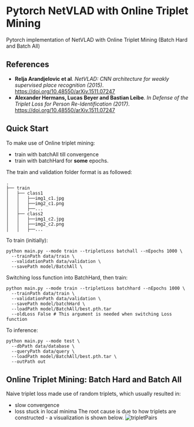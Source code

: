 # Pytorch NetVLAD with Online Triplet Mining
Pytorch implementation of NetVLAD with Online Triplet Mining (Batch Hard and Batch All)
## References
* **Relja Arandjelovic et al**. *NetVLAD: CNN architecture for weakly supervised place recognition (2015)*. https://doi.org/10.48550/arXiv.1511.07247 
* **Alexander Hermans, Lucas Beyer and Bastian Leibe**. *In Defense of the Triplet Loss for Person Re-Identification (2017)*. https://doi.org/10.48550/arXiv.1511.07247

## Quick Start
To make use of Online triplet mining:
- train with batchAll till convergence
- train with batchHard for **some** epochs.
  
The train and validation folder format is as followed:  
```
.
├── train            
│   ├── class1
│   │   ├──img1_c1.jpg
│   │   ├──img2_c1.png
│   │   ├──...
│   ├── class2
│   │   ├──img1_c2.jpg
│   │   ├──img2_c2.png
│   │   ├──...
```
To train (initially):
```
python main.py --mode train --tripletLoss batchall --nEpochs 1000 \
  --trainPath data/train \
  --validationPath data/validation \
  --savePath model/BatchAll \
```
Switching loss function into BatchHard, then train:
```
python main.py --mode train --tripletLoss batchhard --nEpochs 1000 \
  --trainPath data/train \
  --validationPath data/validation \
  --savePath model/batchHard \
  --loadPath model/BatchAll/best.pth.tar
  --oldLoss False # This argument is needed when switching Loss function
```
To inference:
```
python main.py --mode test \
  --dbPath data/database \
  --queryPath data/query \
  --loadPath model/BatchAll/best.pth.tar \
  --outPath out
```

## Online Triplet Mining: Batch Hard and Batch All
Naive triplet loss made use of random triplets, which usually resulted in:
- slow convergence
- loss stuck in local minima
The root cause is due to how triplets are constructed - a visualization is shown below.
![tripletPairs](https://user-images.githubusercontent.com/80506834/212865622-5ea29b61-3abd-4751-be50-452fb4823457.png)






